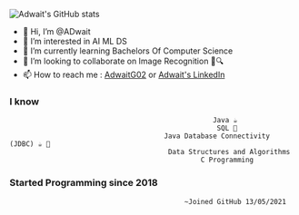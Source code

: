    ![Adwait's GitHub stats](https://github-readme-stats.vercel.app/api?username=ADlv19&count_private=true&show_icons=true&theme=radical)

- 👋 Hi, I’m @ADwait
- 👀 I’m interested in AI ML DS
- 🌱 I’m currently learning Bachelors Of Computer Science
- 💞️ I’m looking to collaborate on Image Recognition      📸🔍
- 📫 How to reach me : [AdwaitG02](https://github.com/ADlv19) or [Adwait's LinkedIn](https://www.linkedin.com/in/adwait-gawade-31750920b/)

### I know 
                                                      Java ☕ 
                                                       SQL 📡
                                          Java Database Connectivity (JDBC) ☕ 📡
                                           Data Structures and Algorithms 
                                                   C Programming
                                                     
 ### Started Programming since 2018
  
                                               ~Joined GitHub 13/05/2021
<!---
ADlv19/ADlv19 is a ✨ special ✨ repository because its `README.md` (this file) appears on your GitHub profile.
You can click the Preview link to take a look at your changes.
--->
